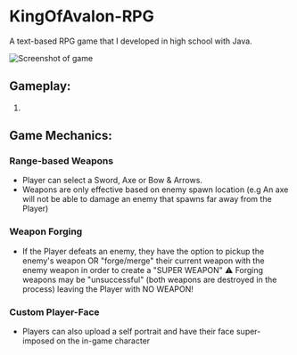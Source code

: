 # KingOfAvalon-RPG
A text-based RPG game that I developed in high school with Java.

![Screenshot of game](media/game.png)

## Gameplay:
1) 


## Game Mechanics:
### Range-based Weapons
  - Player can select a Sword, Axe or Bow & Arrows. 
  - Weapons are only effective based on enemy spawn location (e.g An axe will not be able to damage an enemy that spawns far away from the Player)

### Weapon Forging
  - If the Player defeats an enemy, they have the option to pickup the enemy's weapon OR "forge/merge" their current weapon with the enemy weapon in order to create a "SUPER WEAPON"
  ⚠️ Forging weapons may be "unsuccessful" (both weapons are destroyed in the process) leaving the Player with NO WEAPON!
  
### Custom Player-Face
 - Players can also upload a self portrait and have their face super-imposed on the in-game character

